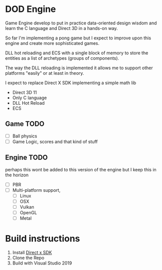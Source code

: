 # DOD Engine

Game Engine develop to put in practice data-oriented design wisdom
and learn the C language and Direct 3D in a hands-on way.

So far I'm implementing a pong game but I expect to improve upon this engine and create more sophisticated games.

DLL hot reloading and ECS with a single block of memory to store the entities as a list of archetypes (groups of components).

The way the DLL reloading is implemented it allows me to support other platforms "easily" or at least in theory.

I expect to replace Direct X SDK implementing a simple math lib

- Direct 3D 11
- Only C language 
- DLL Hot Reload
- ECS


## Game TODO
- [ ] Ball physics
- [ ] Game Logic, scores and that kind of stuff

## Engine TODO
perhaps this wont be added to this version of the engine but I keep this in the horizon
- [ ] PBR
- [ ] Multi-platform support, 
	- [ ] Linux
    - [ ] OSX
	- [ ] Vulkan
	- [ ] OpenGL
	- [ ] Metal

# Build instructions

1. Install [Direct x SDK](https://www.microsoft.com/en-us/download/details.aspx?id=6812)
2. Clone the Repo
3. Build with Visual Studio 2019
